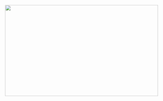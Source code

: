 <div align="center">
  <img src="https://media.giphy.com/media/13DobtLzCTj16M/giphy.gif" width="100%" height="300"/>
</div>



<!---
ChrispyCodes/ChrispyCodes is a ✨ special ✨ repository because its `README.md` (this file) appears on your GitHub profile.
You can click the Preview link to take a look at your changes.
--->
